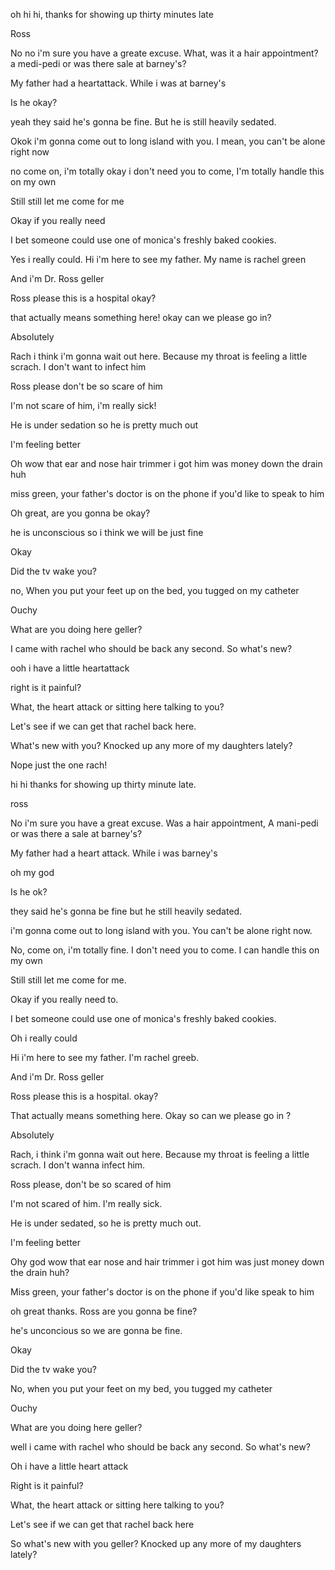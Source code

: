 oh hi hi, thanks for showing up thirty minutes late

Ross

No no i'm sure you have a greate excuse.
What, was it a hair appointment? a medi-pedi or was there sale at barney's?

My father had a heartattack. While i was at barney's

Is he okay?

yeah they said he's gonna be fine.
But he is still heavily sedated.

Okok i'm gonna come out to long island with you. I mean, you can't be alone right now

no come on, i'm totally okay i don't need you to come,
I'm totally handle this on my own

Still still let me come for me

Okay if you really need

I bet someone could use one of monica's freshly baked cookies.

Yes i really could. Hi i'm here to see my father.
My name is rachel green

And i'm Dr. Ross geller

Ross please this is a hospital okay?

that actually means something here!
okay can we please go in?

Absolutely

Rach i think i'm gonna wait out here. Because my throat is feeling a little scrach. I don't want to infect him

Ross please don't be so scare of him

I'm not scare of him, i'm really sick!

He is under sedation so he is pretty much out

I'm feeling better

Oh wow that ear and nose hair trimmer i got him was money down the drain huh

miss green, your father's doctor is on the phone if you'd like to speak to him

Oh great, are you gonna be okay?

he is unconscious so i think we will be just fine

Okay

Did the tv wake you?

no, When you put your feet up on the bed, you tugged on my catheter

Ouchy

What are you doing here geller?

I came with rachel who should be back any second. So what's new?

ooh i have a little heartattack

right is it painful?

What, the heart attack or sitting here talking to you?

Let's see if we can get that rachel back here.

What's new with you? Knocked up any more of my daughters lately?

Nope just the one rach!


hi hi thanks for showing up thirty minute late.

ross

No i'm sure you have a great excuse. Was a hair appointment, A mani-pedi or was there a sale at barney's?

My father had a heart attack. While i was barney's

oh my god

Is he ok?

they said he's gonna be fine but he still heavily sedated. 

i'm gonna come out to long island with you.
You can't be alone right now.

No, come on, i'm totally fine. I don't need you to come. I can handle this on my own

Still still let me come for me.

Okay if you really need to.

I bet someone could use one of monica's freshly baked cookies.

Oh i really could 

Hi i'm here to see my father. I'm rachel greeb.

And i'm Dr. Ross geller

Ross please this is a hospital. okay?

That actually means something here.
Okay so can we please go in ?

Absolutely

Rach, i think i'm gonna wait out here. Because my throat is feeling a little scrach. I don't wanna infect him.

Ross please, don't be so scared of him

I'm not scared of him. I'm really sick.

He is under sedated, so he is pretty much out.

I'm feeling better

Ohy god wow that ear nose and hair trimmer i got him was just money down the drain huh?

Miss green, your father's doctor is on the phone if you'd like speak to him

oh great thanks. Ross are you gonna be fine?

he's unconcious so we are gonna be fine.

Okay

Did the tv wake you?

No, when you put your feet on my bed, you tugged my catheter

Ouchy

What are you doing here geller?

well i came with rachel who should be back any second. So what's new?

Oh i have a little heart attack

Right is it painful?

What, the heart attack or sitting here talking to you?

Let's see if we can get that rachel back here

So what's new with you geller?
Knocked up any more of my daughters lately?
